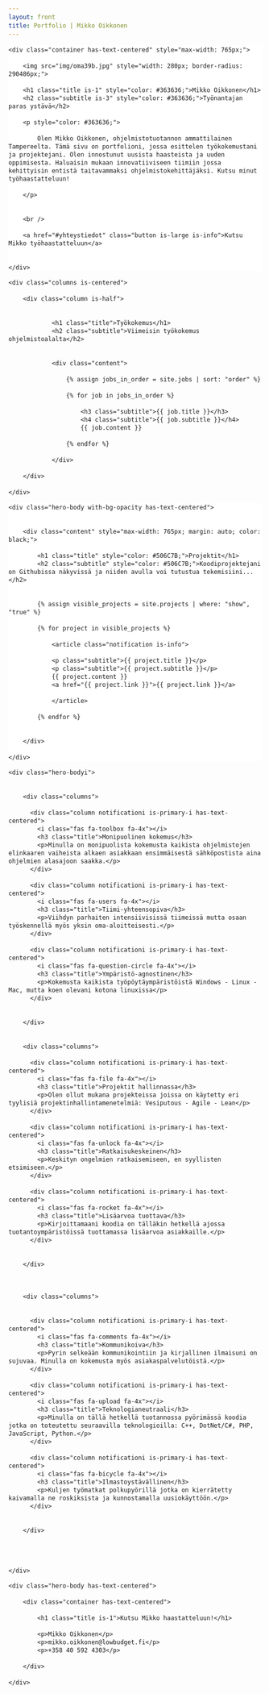 ```yaml
---
layout: front
title: Portfolio | Mikko Oikkonen
---
```




<section class="hero is-primary is-fullheight-with-navbar" style="background: #ffffff url('img/coffee-background-1600.jpg') no-repeat scroll center 40%; background-size: cover;">

  
  <div class="hero-body with-bg-opacity">

	<div class="container has-text-centered" style="max-width: 765px;">
      	
      	<img src="img/oma39b.jpg" style="width: 280px; border-radius: 290486px;">
		
      	<h1 class="title is-1" style="color: #363636;">Mikko Oikkonen</h1>
      	<h2 class="subtitle is-3" style="color: #363636;">Työnantajan paras ystävä</h2>
    
      	<p style="color: #363636;">

      		Olen Mikko Oikkonen, ohjelmistotuotannon ammattilainen Tampereelta. Tämä sivu on portfolioni, jossa esittelen työkokemustani ja projektejani. Olen innostunut uusista haasteista ja uuden oppimisesta. Haluaisin mukaan innovatiiviseen tiimiin jossa kehittyisin entistä taitavammaksi ohjelmistokehittäjäksi. Kutsu minut työhaastatteluun!

		</p>


      	<br />

      	<a href="#yhteystiedot" class="button is-large is-info">Kutsu Mikko työhaastatteluun</a>


    </div>
  
  </div>




</section>




<section class="section" id="kokemus">


	<div class="columns is-centered">

		<div class="column is-half">
		  
		      
		      	<h1 class="title">Työkokemus</h1>
		      	<h2 class="subtitle">Viimeisin työkokemus ohjelmistoalalta</h2>
		    

		      	<div class="content">

					{% assign jobs_in_order = site.jobs | sort: "order" %}

					{% for job in jobs_in_order %}

						<h3 class="subtitle">{{ job.title }}</h3>
						<h4 class="subtitle">{{ job.subtitle }}</h4>
						{{ job.content }}

					{% endfor %}      	

				</div>

		</div>

	</div>

  
</section>


  



<section id="projektit" class="hero is-primary is-fullheight" style="background: #ffffff url('img/code-background-1600.jpg') no-repeat scroll center 40%; background-size: cover;">

  
	<div class="hero-body with-bg-opacity has-text-centered">


		<div class="content" style="max-width: 765px; margin: auto; color: black;">

	      	<h1 class="title" style="color: #506C7B;">Projektit</h1>
    	  	<h2 class="subtitle" style="color: #506C7B;">Koodiprojektejani on Githubissa näkyvissä ja niiden avulla voi tutustua tekemisiini...</h2>

			
    	  	{% assign visible_projects = site.projects | where: "show", "true" %}

			{% for project in visible_projects %}

				<article class="notification is-info">

				<p class="subtitle">{{ project.title }}</p>
				<p class="subtitle">{{ project.subtitle }}</p>
				{{ project.content }}
				<a href="{{ project.link }}">{{ project.link }}</a>

				</article>

			{% endfor %}      	


   	 	</div>

	</div>

</section>





<section class="section heroi is-fullheighti">


	<div class="hero-bodyi">


		<div class="columns">

		  <div class="column notificationi is-primary-i has-text-centered">
		    <i class="fas fa-toolbox fa-4x"></i>
		    <h3 class="title">Monipuolinen kokemus</h3>
		    <p>Minulla on monipuolista kokemusta kaikista ohjelmistojen elinkaaren vaiheista alkaen asiakkaan ensimmäisestä sähköpostista aina ohjelmien alasajoon saakka.</p>
		  </div>

		  <div class="column notificationi is-primary-i has-text-centered">
		    <i class="fas fa-users fa-4x"></i>
		    <h3 class="title">Tiimi-yhteensopiva</h3>
		    <p>Viihdyn parhaiten intensiivisissä tiimeissä mutta osaan työskennellä myös yksin oma-aloitteisesti.</p>
		  </div>

		  <div class="column notificationi is-primary-i has-text-centered">
		    <i class="fas fa-question-circle fa-4x"></i>
		    <h3 class="title">Ympäristö-agnostinen</h3>
		    <p>Kokemusta kaikista työpöytäympäristöistä Windows - Linux - Mac, mutta koen olevani kotona linuxissa</p>
		  </div>


		</div>


		<div class="columns">

		  <div class="column notificationi is-primary-i has-text-centered">
		    <i class="fas fa-file fa-4x"></i>
		    <h3 class="title">Projektit hallinnassa</h3>
		    <p>Olen ollut mukana projekteissa joissa on käytetty eri tyylisiä projektinhallintamenetelmiä: Vesiputous - Agile - Lean</p>
		  </div>

		  <div class="column notificationi is-primary-i has-text-centered">
		    <i class="fas fa-unlock fa-4x"></i>
		    <h3 class="title">Ratkaisukeskeinen</h3>
		    <p>Keskityn ongelmien ratkaisemiseen, en syyllisten etsimiseen.</p>
		  </div>

		  <div class="column notificationi is-primary-i has-text-centered">
		    <i class="fas fa-rocket fa-4x"></i>
		    <h3 class="title">Lisäarvoa tuottava</h3>
		    <p>Kirjoittamaani koodia on tälläkin hetkellä ajossa tuotantoympäristöissä tuottamassa lisäarvoa asiakkaille.</p>
		  </div>


		</div>



		<div class="columns">


		  <div class="column notificationi is-primary-i has-text-centered">
		    <i class="fas fa-comments fa-4x"></i>
		    <h3 class="title">Kommunikoiva</h3>
		    <p>Pyrin selkeään kommunikointiin ja kirjallinen ilmaisuni on sujuvaa. Minulla on kokemusta myös asiakaspalvelutöistä.</p>
		  </div>

		  <div class="column notificationi is-primary-i has-text-centered">
		    <i class="fas fa-upload fa-4x"></i>
		    <h3 class="title">Teknologianeutraali</h3>
		    <p>Minulla on tällä hetkellä tuotannossa pyörimässä koodia jotka on toteutettu seuraavilla teknologioilla: C++, DotNet/C#, PHP, JavaScript, Python.</p>
		  </div>

		  <div class="column notificationi is-primary-i has-text-centered">
		  	<i class="fas fa-bicycle fa-4x"></i>
		    <h3 class="title">Ilmastoystävällinen</h3>
		    <p>Kuljen työmatkat polkupyörillä jotka on kierrätetty kaivamalla ne roskiksista ja kunnostamalla uusiokäyttöön.</p>
		  </div>


		</div>




	</div>


</section>





<section class="section hero is-fullheight is-info " id="yhteystiedot">


	<div class="hero-body has-text-centered">

		<div class="container has-text-centered">

			<h1 class="title is-1">Kutsu Mikko haastatteluun!</h1>

			<p>Mikko Oikkonen</p>
			<p>mikko.oikkonen@lowbudget.fi</p>
			<p>+358 40 592 4303</p>

		</div>

	</div>

</section>






